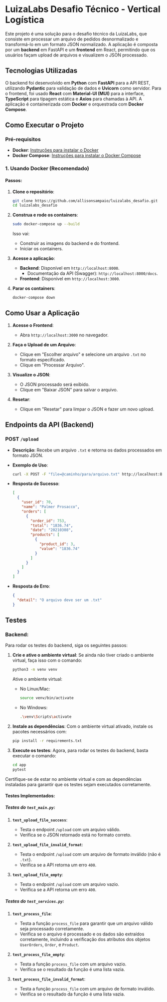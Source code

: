 # LuizaLabs Desafio Técnico - Vertical Logística

Este projeto é uma solução para o desafio técnico da LuizaLabs, que consiste em processar um arquivo de pedidos desnormalizado e transformá-lo em um formato JSON normalizado. A aplicação é composta por um **backend** em FastAPI e um **frontend** em React, permitindo que os usuários façam upload de arquivos e visualizem o JSON processado.

## Tecnologias Utilizadas

O backend foi desenvolvido em **Python** com **FastAPI** para a API REST, utilizando **Pydantic** para validação de dados e **Uvicorn** como servidor. Para o frontend, foi usado **React** com **Material-UI (MUI)** para a interface, **TypeScript** para tipagem estática e **Axios** para chamadas à API. A aplicação é containerizada com **Docker** e orquestrada com **Docker Compose**.

## Como Executar o Projeto

### **Pré-requisitos**

- **Docker**: [Instruções para instalar o Docker](https://docs.docker.com/get-docker/)
- **Docker Compose**: [Instruções para instalar o Docker Compose](https://docs.docker.com/compose/install/)

### **1. Usando Docker (Recomendado)**

#### Passos:

1. **Clone o repositório**:

   ```bash
   git clone https://github.com/allisonsampaio/luizalabs_desafio.git
   cd luizalabs_desafio
   ```

2. **Construa e rode os containers**:

   ```bash
   sudo docker-compose up --build
   ```

   Isso vai:
   - Construir as imagens do backend e do frontend.
   - Iniciar os containers.

3. **Acesse a aplicação**:
   - **Backend**: Disponível em `http://localhost:8000`.
     - Documentação da API (Swagger): `http://localhost:8000/docs`.
   - **Frontend**: Disponível em `http://localhost:3000`.

4. **Parar os containers**:

   ```bash
   docker-compose down
   ```

## Como Usar a Aplicação

1. **Acesse o Frontend**:
   - Abra `http://localhost:3000` no navegador.

2. **Faça o Upload de um Arquivo**:
   - Clique em "Escolher arquivo" e selecione um arquivo `.txt` no formato especificado.
   - Clique em "Processar Arquivo".

3. **Visualize o JSON**:
   - O JSON processado será exibido.
   - Clique em "Baixar JSON" para salvar o arquivo.

4. **Resetar**:
   - Clique em "Resetar" para limpar o JSON e fazer um novo upload.

## Endpoints da API (Backend)

### **POST `/upload`**

- **Descrição**: Recebe um arquivo `.txt` e retorna os dados processados em formato JSON.
- **Exemplo de Uso**:

  ```bash
  curl -X POST -F "file=@caminho/para/arquivo.txt" http://localhost:8000/upload
  ```

- **Resposta de Sucesso**:

  ```json
  [
    {
      "user_id": 70,
      "name": "Palmer Prosacco",
      "orders": [
        {
          "order_id": 753,
          "total": "1836.74",
          "date": "20210308",
          "products": [
            {
              "product_id": 3,
              "value": "1836.74"
            }
          ]
        }
      ]
    }
  ]
  ```

- **Resposta de Erro**:

  ```json
  {
    "detail": "O arquivo deve ser um .txt"
  }
  ```

## Testes

### **Backend**:
Para rodar os testes do backend, siga os seguintes passos:

1. **Crie e ative o ambiente virtual**:
   Se ainda não tiver criado o ambiente virtual, faça isso com o comando:

   ```bash
   python3 -m venv venv
   ```

   Ative o ambiente virtual:

   - No Linux/Mac:

     ```bash
     source venv/bin/activate
     ```

   - No Windows:

     ```bash
     .\venv\Scripts\activate
     ```

2. **Instale as dependências**:
   Com o ambiente virtual ativado, instale os pacotes necessários com:

   ```bash
   pip install -r requirements.txt
   ```

3. **Execute os testes**:
   Agora, para rodar os testes do backend, basta executar o comando:

   ```bash
   cd app
   pytest
   ```

Certifique-se de estar no ambiente virtual e com as dependências instaladas para garantir que os testes sejam executados corretamente.

#### Testes Implementados:

##### **Testes do `test_main.py`**:
1. **`test_upload_file_success`**:
   - Testa o endpoint `/upload` com um arquivo válido.
   - Verifica se o JSON retornado está no formato correto.

2. **`test_upload_file_invalid_format`**:
   - Testa o endpoint `/upload` com um arquivo de formato inválido (não é `.txt`).
   - Verifica se a API retorna um erro `400`.

3. **`test_upload_file_empty`**:
   - Testa o endpoint `/upload` com um arquivo vazio.
   - Verifica se a API retorna um erro `400`.

##### **Testes do `test_services.py`**:
1. **`test_process_file`**:
   - Testa a função `process_file` para garantir que um arquivo válido seja processado corretamente.
   - Verifica se o arquivo é processado e os dados são extraídos corretamente, incluindo a verificação dos atributos dos objetos `UserOrders`, `Order`, e `Product`.

2. **`test_process_file_empty`**:
   - Testa a função `process_file` com um arquivo vazio.
   - Verifica se o resultado da função é uma lista vazia.

3. **`test_process_file_invalid_format`**:
   - Testa a função `process_file` com um arquivo de formato inválido.
   - Verifica se o resultado da função é uma lista vazia.
